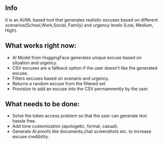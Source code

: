 ## Info
It is an AI/ML based tool that generates realistic excuses based on different scenarios(School,Work,Social, Family) and urgency levels (Low, Medium, High).

## What works right now:
- AI Model from HuggingFace generates unique excuse based on situation and urgency.
- CSV excuses are a fallback option if the user doesn't like the generated excuse.
- Filters excuses based on scenario and urgency.
- Returns a random excuse from the filtered set.
- Provision to add an excuse into the CSV permamnently by the user.

## What needs to be done:
- Solve the token access problem so that the user can generate text hassle free.
- Add tone customization (apologetic, formal, casual).
- Generate AI proofs like documents,chat screenshots etc. to increase excuse credibility.

